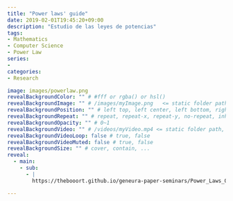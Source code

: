 ```yaml
---
title: "Power laws' guide"
date: 2019-02-01T19:45:20+09:00
description: "Estudio de las leyes de potencias"
tags:
- Mathematics
- Computer Science
- Power Law
series:
- 
categories:
- Research

image: images/powerlaw.png
revealBackgroundColor: "" # #fff or rgba() or hsl()
revealBackgroundImage: "" # /images/myImage.png   <= static folder path
revealBackgroundPosition: "" # left top, left center, left bottom, right top, right center ...
revealBackgroundRepeat: "" # repeat, repeat-x, repeat-y, no-repeat, inherit
revealBackgroundOpacity: "" # 0~1
revealBackgroundVideo: "" # /videos/myVideo.mp4 <= static folder path, A single video source, or a comma separated list of video sources.
revealBackgroundVideoLoop: false # true, false
revealBackgroundVideoMuted: false # true, false
revealBackgroundSize: "" # cover, contain, ...
reveal: 
  - main:
    - sub: 
      - |
        https://thebooort.github.io/geneura-paper-seminars/Power_Laws_01-02-19/#/

---
```

